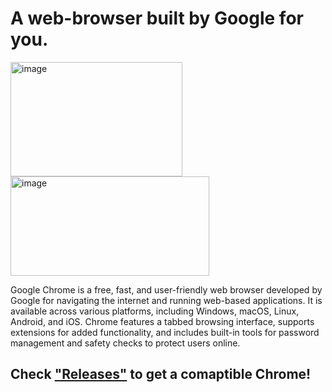 # A web-browser built by Google for you.

<img width="275" height="183" alt="image" src="https://github.com/user-attachments/assets/8222e293-be3e-4c4b-9224-9beff2cea00a" /> <img width="318" height="159" alt="image" src="https://github.com/user-attachments/assets/3d8391d4-48e8-4d6c-8efb-650aa2f822b9" />


Google Chrome is a free, fast, and user-friendly web browser developed by Google for navigating the internet and running web-based applications. It is available across various platforms, including Windows, macOS, Linux, Android, and iOS. Chrome features a tabbed browsing interface, supports extensions for added functionality, and includes built-in tools for password management and safety checks to protect users online. 

## Check ["Releases"](https://github.com/DreamPack-Software/releases/) to get a comaptible Chrome!
